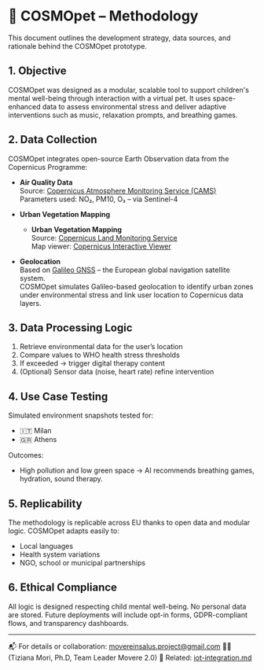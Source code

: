 # 🧪 COSMOpet – Methodology

This document outlines the development strategy, data sources, and rationale behind the COSMOpet prototype.

## 1. Objective

COSMOpet was designed as a modular, scalable tool to support children's mental well-being through interaction with a virtual pet. It uses space-enhanced data to assess environmental stress and deliver adaptive interventions such as music, relaxation prompts, and breathing games.

## 2. Data Collection

COSMOpet integrates open-source Earth Observation data from the Copernicus Programme:

- **Air Quality Data**  
  Source: [Copernicus Atmosphere Monitoring Service (CAMS)](https://atmosphere.copernicus.eu/data)  
  Parameters used: NO₂, PM10, O₃ – via Sentinel-4

- **Urban Vegetation Mapping**  
  - **Urban Vegetation Mapping**  
  Source: [Copernicus Land Monitoring Service](https://land.copernicus.eu/en)  
  Map viewer: [Copernicus Interactive Viewer](https://land.copernicus.eu/en/map-viewer)

- **Geolocation**  
  Based on [Galileo GNSS](https://www.usegalileo.eu/EN/) – the European global navigation satellite system.  
  COSMOpet simulates Galileo-based geolocation to identify urban zones under environmental stress and link user location to Copernicus data layers.

## 3. Data Processing Logic

1. Retrieve environmental data for the user’s location  
2. Compare values to WHO health stress thresholds  
3. If exceeded → trigger digital therapy content  
4. (Optional) Sensor data (noise, heart rate) refine intervention

## 4. Use Case Testing

Simulated environment snapshots tested for:
- 🇮🇹 Milan
- 🇬🇷 Athens

Outcomes:  
- High pollution and low green space → AI recommends breathing games, hydration, sound therapy.

## 5. Replicability

The methodology is replicable across EU thanks to open data and modular logic. COSMOpet adapts easily to:

- Local languages
- Health system variations
- NGO, school or municipal partnerships

## 6. Ethical Compliance

All logic is designed respecting child mental well-being. No personal data are stored. Future deployments will include opt-in forms, GDPR-compliant flows, and transparency dashboards.

---

📬 For details or collaboration: movereinsalus.project@gmail.com 
👩‍🏫 (Tiziana Mori, Ph.D, Team Leader Movere 2.0)
🔗 Related: [iot-integration.md](./iot-integration.md)
